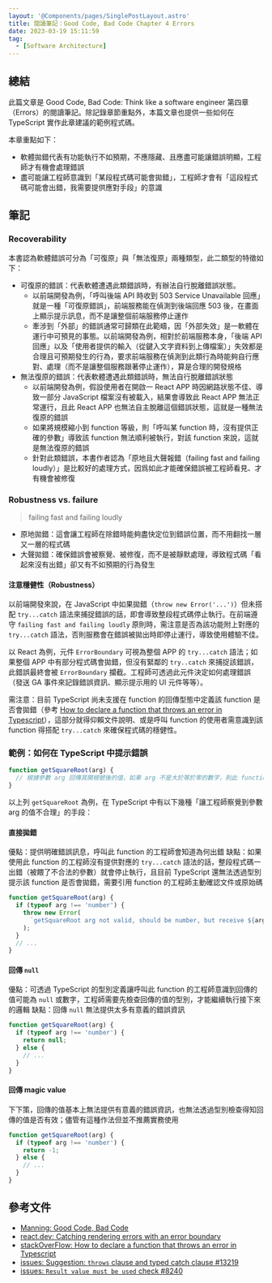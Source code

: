```yaml
---
layout: '@Components/pages/SinglePostLayout.astro'
title: 閱讀筆記：Good Code, Bad Code Chapter 4 Errors
date: 2023-03-19 15:11:59
tag:
  - [Software Architecture]
---
```


## 總結

此篇文章是 Good Code, Bad Code: Think like a software engineer 第四章（Errors）的閱讀筆記。除記錄章節重點外，本篇文章也提供一些如何在 TypeScript 實作此章建議的範例程式碼。

本章重點如下：

- 軟體拋錯代表有功能執行不如預期，不應隱藏、且應盡可能讓錯誤明顯，工程師才有機會處理錯誤
- 盡可能讓工程師意識到「某段程式碼可能會拋錯」，工程師才會有「這段程式碼可能會出錯，我需要提供應對手段」的意識

## 筆記

### Recoverability

本書認為軟體錯誤可分為「可復原」與「無法復原」兩種類型，此二類型的特徵如下：

- 可復原的錯誤：代表軟體遭遇此類錯誤時，有辦法自行脫離錯誤狀態。
  - 以前端開發為例，「呼叫後端 API 時收到 503 Service Unavailable 回應」就是一種「可復原錯誤」，前端服務能在偵測到後端回應 503 後，在畫面上顯示提示訊息，而不是讓整個前端服務停止運作
  - 牽涉到「外部」的錯誤通常可歸類在此範疇，因「外部失效」是一軟體在運行中可預見的事態。以前端開發為例，相對於前端服務本身，「後端 API 回應」以及「使用者提供的輸入（從鍵入文字資料到上傳檔案）」失效都是合理且可預期發生的行為，要求前端服務在偵測到此類行為時能夠自行應對、處理（而不是讓整個服務跟著停止運作），算是合理的開發規格
- 無法復原的錯誤：代表軟體遭遇此類錯誤時，無法自行脫離錯誤狀態
  - 以前端開發為例，假設使用者在開啟一 React APP 時因網路狀態不佳、導致一部分 JavaScript 檔案沒有被載入，結果會導致此 React APP 無法正常運行，且此 React APP 也無法自主脫離這個錯誤狀態，這就是一種無法復原的錯誤
  - 如果將規模縮小到 function 等級，則「呼叫某 function 時，沒有提供正確的參數」導致該 function 無法順利被執行，對該 function 來說，這就是無法復原的錯誤
  - 針對此類錯誤，本書作者認為「原地且大聲報錯（failing fast and failing loudly）」是比較好的處理方式，因爲如此才能確保錯誤被工程師看見、才有機會被修復

### Robustness vs. failure

> failing fast and failing loudly

- 原地拋錯：這會讓工程師在除錯時能夠盡快定位到錯誤位置，而不用翻找一層又一層的程式碼
- 大聲拋錯：確保錯誤會被察覺、被修復，而不是被靜默處理，導致程式碼「看起來沒有出錯」卻又有不如預期的行為發生

#### 注意穩健性（Robustness）

以前端開發來說，在 JavaScript 中如果拋錯（`throw new Error('...')`）但未搭配 `try...catch` 語法來捕捉錯誤的話，即會導致整段程式碼停止執行。在前端遵守 `failing fast and failing loudly` 原則時，需注意是否為該功能附上對應的 `try...catch` 語法，否則服務會在錯誤被拋出時即停止運行，導致使用體驗不佳。

以 React 為例，元件 `ErrorBoundary` 可視為整個 APP 的 `try...catch` 語法；如果整個 APP 中有部分程式碼會拋錯，但沒有緊鄰的 `try..catch` 來捕捉該錯誤，此錯誤最終會被 `ErrorBoundary` 攔截。工程師可透過此元件決定如何處理錯誤（發送 GA 事件來記錄錯誤資訊、顯示提示用的 UI 元件等等）。

需注意：目前 TypeScript 尚未支援在 function 的回傳型態中定義該 function 是否會拋錯（參考 [How to declare a function that throws an error in Typescript](https://stackoverflow.com/questions/49434751/how-to-declare-a-function-that-throws-an-error-in-typescript)），這部分就得仰賴文件說明、或是呼叫 function 的使用者需意識到該 function 得搭配 `try...catch` 來確保程式碼的穩健性。

### 範例：如何在 TypeScript 中提示錯誤

```ts
function getSquareRoot(arg) {
  // 根據參數 arg 回傳其開根號後的值，如果 arg 不是大於等於零的數字，則此 function 無法對該 arg 開根號
}
```

以上列 `getSquareRoot` 為例，在 TypeScript 中有以下幾種「讓工程師察覺到參數 arg 的值不合理」的手段：

#### 直接拋錯

優點：提供明確錯誤訊息，呼叫此 function 的工程師會知道為何出錯
缺點：如果使用此 function 的工程師沒有提供對應的 `try...catch` 語法的話，整段程式碼一出錯（被餵了不合法的參數）就會停止執行，且目前 TypeScript 還無法透過型別提示該 function 是否會拋錯，需要引用 function 的工程師主動確認文件或原始碼

```ts
function getSquareRoot(arg) {
  if (typeof arg !== 'number') {
    throw new Error(
      `getSquareRoot arg not valid, should be number, but receive ${arg}, type: ${typeof arg}.`
    );
  }
  // ...
}
```

#### 回傳 `null`

優點：可透過 TypeScript 的型別定義讓呼叫此 function 的工程師意識到回傳的值可能為 `null` 或數字，工程師需要先檢查回傳的值的型別，才能繼續執行接下來的邏輯
缺點：回傳 `null` 無法提供太多有意義的錯誤資訊

```ts
function getSquareRoot(arg) {
  if (typeof arg !== 'number') {
    return null;
  } else {
    // ...
  }
}
```

#### 回傳 magic value

下下策，回傳的值基本上無法提供有意義的錯誤資訊，也無法透過型別檢查得知回傳的值是否有效；儘管有這種作法但並不推薦實務使用

```ts
function getSquareRoot(arg) {
  if (typeof arg !== 'number') {
    return -1;
  } else {
    // ...
  }
}
```

## 參考文件

- [Manning: Good Code, Bad Code](https://www.manning.com/books/good-code-bad-code)
- [react.dev: Catching rendering errors with an error boundary](https://react.dev/reference/react/Component#catching-rendering-errors-with-an-error-boundary)
- [stackOverFlow: How to declare a function that throws an error in Typescript](https://stackoverflow.com/questions/49434751/how-to-declare-a-function-that-throws-an-error-in-typescript)
- [issues: Suggestion: `throws` clause and typed catch clause #13219](https://github.com/microsoft/TypeScript/issues/13219)
- [issues: `Result value must be used` check #8240](https://github.com/microsoft/TypeScript/issues/8240)
